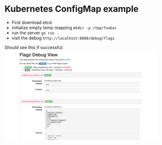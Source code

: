# Kubernetes ConfigMap example

- First download etcd
- initialize empty temp mapping `mkdir -p /tmp/foobar`
- run the server `go run .`
- visit the debug `http://localhost:8080/debug/flagz`

Should see this if successful:
![](flagz-debug-view.png)
